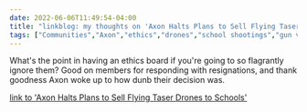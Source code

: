 ---date: 2022-06-06T11:49:54-04:00title: "linkblog: my thoughts on 'Axon Halts Plans to Sell Flying Taser Drones to Schools'"tags: ["Communities","Axon","ethics","drones","school shootings","gun violence","mass shootings","Uvalde shooting"]---What's the point in having an ethics board if you're going to so flagrantly ignore them? Good on members for responding with resignations, and thank goodness Axon woke up to how dunb their decision was. [link to 'Axon Halts Plans to Sell Flying Taser Drones to Schools'](https://www.vice.com/en/article/88q4gk/axon-halts-plans-to-sell-flying-taser-drones-to-schools)